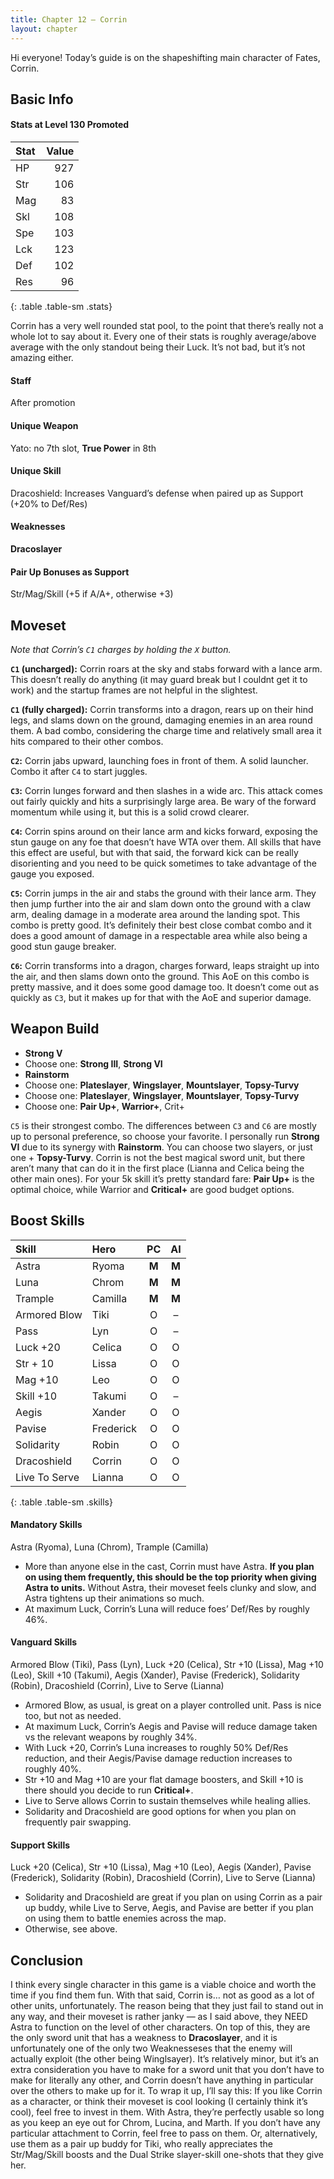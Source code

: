 ```yaml
---
title: Chapter 12 — Corrin
layout: chapter
---
```


Hi everyone! Today’s guide is on the shapeshifting main character of Fates, Corrin.

## Basic Info

#### Stats at Level 130 Promoted

| Stat | Value |
| :--- | ----: |
| HP   |   927 |
| Str  |   106 |
| Mag  |    83 |
| Skl  |   108 |
| Spe  |   103 |
| Lck  |   123 |
| Def  |   102 |
| Res  |    96 |
{: .table .table-sm .stats}

Corrin has a very well rounded stat pool, to the point that there’s really not a whole lot to say about it. Every one of their stats is roughly average/above average with the only standout being their Luck. It’s not bad, but it’s not amazing either.

#### Staff

After promotion

#### Unique Weapon

Yato: no 7th slot, **True Power** in 8th

#### Unique Skill

Dracoshield: Increases Vanguard’s defense when paired up as Support (+20% to Def/Res)

#### Weaknesses

**Dracoslayer**

#### Pair Up Bonuses as Support

Str/Mag/Skill (+5 if A/A+, otherwise +3)

## Moveset

_Note that Corrin’s `C1` charges by holding the `X` button._

**`C1` (uncharged):** Corrin roars at the sky and stabs forward with a lance arm. This doesn’t really do anything (it may guard break but I couldnt get it to work) and the startup frames are not helpful in the slightest.

**`C1` (fully charged):** Corrin transforms into a dragon, rears up on their hind legs, and slams down on the ground, damaging enemies in an area round them. A bad combo, considering the charge time and relatively small area it hits compared to their other combos.

**`C2`:** Corrin jabs upward, launching foes in front of them. A solid launcher. Combo it after `C4` to start juggles.

**`C3`:** Corrin lunges forward and then slashes in a wide arc. This attack comes out fairly quickly and hits a surprisingly large area. Be wary of the forward momentum while using it, but this is a solid crowd clearer.

**`C4`:** Corrin spins around on their lance arm and kicks forward, exposing the stun gauge on any foe that doesn’t have WTA over them. All skills that have this effect are useful, but with that said, the forward kick can be really disorienting and you need to be quick sometimes to take advantage of the gauge you exposed.

**`C5`:** Corrin jumps in the air and stabs the ground with their lance arm. They then jump further into the air and slam down onto the ground with a claw arm, dealing damage in a moderate area around the landing spot. This combo is pretty good. It’s definitely their best close combat combo and it does a good amount of damage in a respectable area while also being a good stun gauge breaker.

**`C6`:** Corrin transforms into a dragon, charges forward, leaps straight up into the air, and then slams down onto the ground. This AoE on this combo is pretty massive, and it does some good damage too. It doesn’t come out as quickly as `C3`, but it makes up for that with the AoE and superior damage.

## Weapon Build

- **Strong V**
- Choose one: **Strong III**, **Strong VI**
- **Rainstorm**
- Choose one: **Plateslayer**, **Wingslayer**, **Mountslayer**, **Topsy-Turvy**
- Choose one: **Plateslayer**, **Wingslayer**, **Mountslayer**, **Topsy-Turvy**
- Choose one: **Pair Up+**, **Warrior+**, Crit+

`C5` is their strongest combo. The differences between `C3` and `C6` are mostly up to personal preference, so choose your favorite. I personally run **Strong VI** due to its synergy with **Rainstorm**. You can choose two slayers, or just one + **Topsy-Turvy**. Corrin is not the best magical sword unit, but there aren’t many that can do it in the first place (Lianna and Celica being the other main ones). For your 5k skill it’s pretty standard fare: **Pair Up+** is the optimal choice, while Warrior and **Critical+** are good budget options.

## Boost Skills

| Skill          | Hero        |  PC   |  AI   |
| :------------- | :---------- | :---: | :---: |
| Astra          | Ryoma       | **M** | **M** |
| Luna           | Chrom       | **M** | **M** |
| Trample        | Camilla     | **M** | **M** |
| Armored Blow   | Tiki        |   O   |   –   |
| Pass           | Lyn         |   O   |   –   |
| Luck +20       | Celica      |   O   |   O   |
| Str + 10       | Lissa       |   O   |   O   |
| Mag +10        | Leo         |   O   |   O   |
| Skill +10      | Takumi      |   O   |   –   |
| Aegis          | Xander      |   O   |   O   |
| Pavise         | Frederick   |   O   |   O   |
| Solidarity     | Robin       |   O   |   O   |
| Dracoshield    | Corrin      |   O   |   O   |
| Live To Serve  | Lianna      |   O   |   O   |
{: .table .table-sm .skills}

#### Mandatory Skills

Astra (Ryoma), Luna (Chrom), Trample (Camilla)

- More than anyone else in the cast, Corrin must have Astra. **If you plan on using them frequently, this should be the top priority when giving Astra to units.** Without Astra, their moveset feels clunky and slow, and Astra tightens up their animations so much.
- At maximum Luck, Corrin’s Luna will reduce foes’ Def/Res by roughly 46%.

#### Vanguard Skills

Armored Blow (Tiki), Pass (Lyn), Luck +20 (Celica), Str +10 (Lissa), Mag +10 (Leo), Skill +10 (Takumi), Aegis (Xander), Pavise (Frederick), Solidarity (Robin), Dracoshield (Corrin), Live to Serve (Lianna)

- Armored Blow, as usual, is great on a player controlled unit. Pass is nice too, but not as needed.
- At maximum Luck, Corrin’s Aegis and Pavise will reduce damage taken vs the relevant weapons by roughly 34%.
- With Luck +20, Corrin’s Luna increases to roughly 50% Def/Res reduction, and their Aegis/Pavise damage reduction increases to roughly 40%.
- Str +10 and Mag +10 are your flat damage boosters, and Skill +10 is there should you decide to run **Critical+**.
- Live to Serve allows Corrin to sustain themselves while healing allies.
- Solidarity and Dracoshield are good options for when you plan on frequently pair swapping.

#### Support Skills

Luck +20 (Celica), Str +10 (Lissa), Mag +10 (Leo), Aegis (Xander), Pavise (Frederick), Solidarity (Robin), Dracoshield (Corrin), Live to Serve (Lianna)
- Solidarity and Dracoshield are great if you plan on using Corrin as a pair up buddy, while Live to Serve, Aegis, and Pavise are better if you plan on using them to battle enemies across the map.
- Otherwise, see above.

## Conclusion

I think every single character in this game is a viable choice and worth the time if you find them fun. With that said, Corrin is… not as good as a lot of other units, unfortunately. The reason being that they just fail to stand out in any way, and their moveset is rather janky — as I said above, they NEED Astra to function on the level of other characters. On top of this, they are the only sword unit that has a weakness to **Dracoslayer**, and it is unfortunately one of the only two Weaknesseses that the enemy will actually exploit (the other being Winglsayer). It’s relatively minor, but it’s an extra consideration you have to make for a sword unit that you don’t have to make for literally any other, and Corrin doesn’t have anything in particular over the others to make up for it. To wrap it up, I’ll say this: If you like Corrin as a character, or think their moveset is cool looking (I certainly think it’s cool), feel free to invest in them. With Astra, they’re perfectly usable so long as you keep an eye out for Chrom, Lucina, and Marth. If you don’t have any particular attachment to Corrin, feel free to pass on them. Or, alternatively, use them as a pair up buddy for Tiki, who really appreciates the Str/Mag/Skill boosts and the Dual Strike slayer-skill one-shots that they give her.
